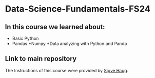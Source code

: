# Data-Science-Fundamentals-FS24

## In this course we learned about:
  * Basic Python
  * Pandas
  *Numpy
  *Data analyzing with Python and Panda


## Link to main repository 
The Instructions of this course were provided by [Sigve Haug](https://github.com/sigvehaug/DSF-DCBP).


